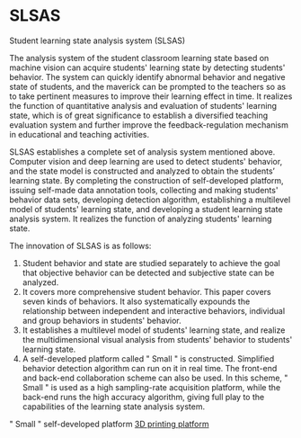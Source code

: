 # SLSAS
Student learning state analysis system (SLSAS)


The analysis system of the student classroom learning state based on machine vision can acquire students' learning state by detecting students' behavior. The system can quickly identify abnormal behavior and negative state of students, and the maverick can be prompted to the teachers so as to take pertinent measures to improve their learning effect in time. It realizes the function of quantitative analysis and evaluation of students' learning state, which is of great significance to establish a diversified teaching evaluation system and further improve the feedback-regulation mechanism in educational and teaching activities. 

SLSAS establishes a complete set of analysis system mentioned above. Computer vision and deep learning are used to detect students' behavior, and the state model is constructed and analyzed to obtain the students’ learning state. By completing the construction of self-developed platform, issuing self-made data annotation tools, collecting and making students' behavior data sets, developing detection algorithm, establishing a multilevel model of students' learning state, and developing a student learning state analysis system. It realizes the function of analyzing students' learning state.

The innovation of SLSAS is as follows:
1. Student behavior and state are studied separately to achieve the goal that objective behavior can be detected and subjective state can be analyzed. 
2. It covers more comprehensive student behavior. This paper covers seven kinds of behaviors. It also systematically expounds the relationship between independent and interactive behaviors, individual and group behaviors in students' behavior. 
3. It establishes a multilevel model of students' learning state, and realize the multidimensional visual analysis from students' behavior to students' learning state. 
4. A self-developed platform called " Small " is constructed. Simplified behavior detection algorithm can run on it in real time. The front-end and back-end collaboration scheme can also be used. In this scheme, " Small " is used as a high sampling-rate acquisition platform, while the back-end runs the high accuracy algorithm, giving full play to the capabilities of the learning state analysis system.


" Small " self-developed platform
[3D printing platform](https://github.com/hancfox/SLSAS/blob/master/3D%20print.png)
